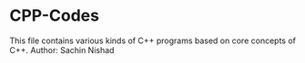 # CPP-Codes
This file contains various kinds of C++ programs based on core concepts of C++.
Author: Sachin Nishad
